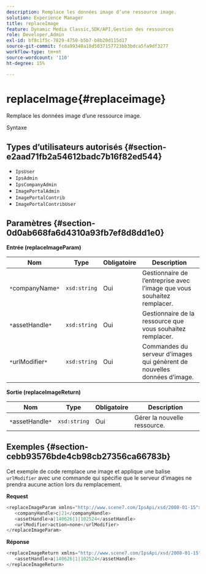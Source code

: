 ```yaml
---
description: Remplace les données image d’une ressource image.
solution: Experience Manager
title: replaceImage
feature: Dynamic Media Classic,SDK/API,Gestion des ressources
role: Developer,Admin
exl-id: bf8c1f5c-7829-4750-b5b7-b8b20d115d17
source-git-commit: fcda99340a18d5037157723bb3bdca5fa9df3277
workflow-type: tm+mt
source-wordcount: '110'
ht-degree: 15%

---
```


# replaceImage{#replaceimage}

Remplace les données image d’une ressource image.

Syntaxe

## Types d’utilisateurs autorisés {#section-e2aad71fb2a54612badc7b16f82ed544}

* `IpsUser`
* `IpsAdmin`
* `IpsCompanyAdmin`
* `ImagePortalAdmin`
* `ImagePortalContrib`
* `ImagePortalContribUser`

## Paramètres {#section-0d0ab668fa6d4310a93fb7ef8d8dd1e0}

**Entrée (replaceImageParam)**

| Nom | Type | Obligatoire | Description |
|---|---|---|---|
| `*`companyName`*` | `xsd:string` | Oui | Gestionnaire de l’entreprise avec l’image que vous souhaitez remplacer. |
| `*`assetHandle`*` | `xsd:string` | Oui | Gestionnaire de la ressource que vous souhaitez remplacer. |
| `*`urlModifier`*` | `xsd:string` | Oui | Commandes du serveur d’images qui génèrent de nouvelles données d’image. |

**Sortie (replaceImageReturn)**

| Nom | Type | Obligatoire | Description |
|---|---|---|---|
| `*`assetHandle`*` | `xsd:string` | Oui | Gérer la nouvelle ressource. |

## Exemples {#section-cebb93576bde4cb98cb27356ca66783b}

Cet exemple de code remplace une image et applique une balise `urlModifier` avec une commande qui spécifie que le serveur d’images ne prendra aucune action lors du remplacement.

**Request**

```java
<replaceImageParam xmlns="http://www.scene7.com/IpsApi/xsd/2008-01-15">
   <companyHandle>c|21</companyHandle>
   <assetHandle>a|140626|1|102524</assetHandle>
   <urlModifier>action=none</urlModifier>
</replaceImageParam>
```

**Réponse**

```java
<replaceImageReturn xmlns="http://www.scene7.com/IpsApi/xsd/2008-01-15">
   <assetHandle>a|140626|1|102524</assetHandle>
</replaceImageReturn>
```
